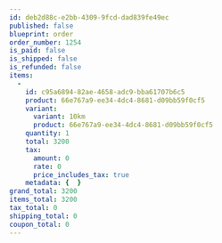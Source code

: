 ```yaml
---
id: deb2d88c-e2bb-4309-9fcd-dad839fe49ec
published: false
blueprint: order
order_number: 1254
is_paid: false
is_shipped: false
is_refunded: false
items:
  -
    id: c95a6894-82ae-4658-adc9-bba61707b6c5
    product: 66e767a9-ee34-4dc4-8681-d09bb59f0cf5
    variant:
      variant: 10km
      product: 66e767a9-ee34-4dc4-8681-d09bb59f0cf5
    quantity: 1
    total: 3200
    tax:
      amount: 0
      rate: 0
      price_includes_tax: true
    metadata: {  }
grand_total: 3200
items_total: 3200
tax_total: 0
shipping_total: 0
coupon_total: 0
---
```

